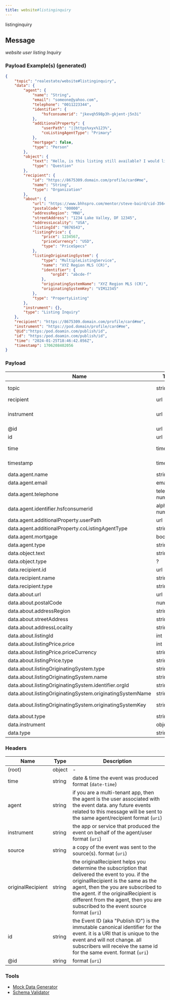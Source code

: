 ```yaml
---
title: website#listinginquiry
---
```

listinginquiry
## Message

_website user listing Inquiry_

### Payload Example(s) (generated)

```json
{   
    "topic": "realestate/website#listinginquiry",
    "data": {
        "agent": {
            "name": "String",
            "email": "someone@yahoo.com",
            "telephone": "0011223344",
            "identifier": {
                "hsfconsumerid": "jkevqh598p3h-gkjent-j5n3i"
            },
            "additionalProperty": {
                "userPath": "||https%xyx%123%",
                "coListingAgentType": "Primary"
            },
            "mortgage": false,
            "type": "Person"
        },
        "object": {
            "text": "Hello, is this listing still available? I would like more information about 7158 Golden. Thank you! ",
            "type": "Question"
        },
        "recipient": {
            "id": "https://8675309.domain.com/profile/card#me",
            "name": "String",
            "type": "Organization"
        },
        "about": {
            "url": "https://www.bhhspro.com/mentor/steve-baird/cid-356481/oh/889-hartford-drive-44035/pid-338005633",
            "postalCode": "00000",
            "addressRegion": "MNO",
            "streetAddress": "1234 Lake Valley, DF 12345",
            "addressLocality": "USA",
            "listingId": "9876543",
            "listingPrice": {
                "price": 1234567,
                "priceCurrency": "USD",
                "type": "PriceSpecs"
            },
            "listingOriginatingSystem": {
                "type": "MultipleListingService",
                "name": "XYZ Region MLS (CR)",
                "identifier": {
                    "orgId": "abcde-f"
                },
                "originatingSystemName": "XYZ Region MLS (CR)",
                "originatingSystemKey": "VIM12345"
            },
            "type": "PropertyListing"
        },
        "instrument": {},
        "type": "Listing Inquiry"
    },
    "recipient": "https://8675309.domain.com/profile/card#me",
    "instrument": "https://pod.domain/profile/card#me",
    "@id":"https:/pod.doamin.com/publish/id",
    "id": "https:/pod.doamin.com/publish/id",
    "time": "2024-01-25T18:46:42.056Z",
    "timestamp": 1706208402056
}
```

### Payload

| Name                                             | Type                           |Description  |                                                                                                               
| ------------------------------------------------ | ------------------------------------- | --------------------------------------------------------------------------------------------------------------------------------------------------------------------------------------------------------------------------------------------------------------------------------------------------------------------------------------------------------------------------------------------------------------------------------------------------------------------------------------------------------------------------------------------------------------------------------------------------------------------------------------------------------------------------------------------------------------------------------------------------------------------------------------------------------------------------------------------------------------------- |
| topic                          | string                            | string const (`"realestate/website#listinginquiry"`)  |
| recipient                      | url                               | the agent being asked |
| instrument                     | url                               | the app or service that produced the event on behalf of the agent/user format (uri) |
| @id                            | url                               | format (uri) |
| id                             | url                               | format (uri) |
| time                           | timestamp                         | date & time the event was produced format |
| timestamp                      | timestamp                         | date & time the event was produced format |
| data.agent.name                | string                           | agent name |
| data.agent.email               | email                             | agent email |
| data.agent.telephone           | telephone number                  | agent telephone number |
| data.agent.identifier.hsfconsumerid | alpha numeric                | hsf consumer Id |
| data.agent.additionalProperty.userPath | url                        | uri |
| data.agent.additionalProperty.coListingAgentType | string          | colisting agent type |
| data.agent.mortgage            | bool                              | true/false |
| data.agent.type                | string                            | agent type |
| data.object.text               | string                            | question text |
| data.object.type               | ?                                 | question |
| data.recipient.id              | url                               | recipient uri |
| data.recipient.name            | string                            | recipient name |
| data.recipient.type            | string                            | recipient type  |
| data.about.url                 | url                               | about uri  |
| data.about.postalCode          | number                            | postal code |    
| data.about.addressRegion       | string                            | region address |
| data.about.streetAddress       | string                            | street address |
| data.about.addressLocality     | string                            | address |
| data.about.listingId           | int                               | listingId |
| data.about.listingPrice.price  | int                               | price of listing price |
| data.about.listingPrice.priceCurrency | string                     | Currency of price |
| data.about.listingPrice.type   | string                            | listing price type |
| data.about.listingOriginatingSystem.type | string                  | type of listingOriginatingSystem |
| data.about.listingOriginatingSystem.name | string                  | name of listingOriginatingSystem |
| data.about.listingOriginatingSystem.identifier.orgId | string      | orgId |
| data.about.listingOriginatingSystem.originatingSystemName | string | originating system name |
| data.about.listingOriginatingSystem.originatingSystemKey  | string | the listing identifier from the original MLS, aka MLSID. |
| data.about.type                | string                            | PropertyListing |
| data.instrument                | object                            | instrument object |
| data.type                      | string                            | const (`"listingInquiryAction"`) |


### Headers

| Name              | Type   | Description                                                                                                                                                                                                                                                                                               |
| ----------------- | ------ | --------------------------------------------------------------------------------------------------------------------------------------------------------------------------------------------------------------------------------------------------------------------------------------------------------- |
| (root)            | object | -                                                                                                                                                                                                                                                                                                         |
| time              | string | date & time the event was produced format (`date-time`)                                                                                                                                                                                                                                                   |
| agent             | string | if you are a multi-tenant app, then the agent is the user associated with the event data. any future events related to this message will be sent to the same agent/recipient format (`uri`)                                                                                                               |
| instrument        | string | the app or service that produced the event on behalf of the agent/user format (`uri`)                                                                                                                                                                                                                     |
| source            | string | a copy of the event was sent to the source(s). format (`uri`)                                                                                                                                                                                                                                             |
| originalRecipient | string | the originalRecipient helps you determine the subscription that delivered the event to you. if the originalRecipient is the same as the agent, then the you are subscribed to the agent. if the originalRecipient is different from the agent, then you are subscribed to the event source format (`uri`) |
| id                | string | the Event ID (aka "Publish ID") is the immutable canonical identifier for the event. it is a URI that is unique to the event and will not change. all subscribers will receive the same id for the same event. format (`uri`)                                                                             |
| @id               | string | format (`uri`)                                                                                                                                                                                                                                                                                            |

### Tools

- [Mock Data Generator](/tools/mock-data-generator)
- [Schema Validator](/tools/validate)

